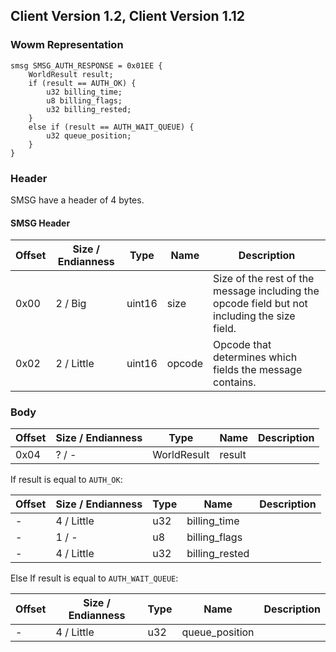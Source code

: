 ## Client Version 1.2, Client Version 1.12

### Wowm Representation
```rust,ignore
smsg SMSG_AUTH_RESPONSE = 0x01EE {
    WorldResult result;    
    if (result == AUTH_OK) {        
        u32 billing_time;        
        u8 billing_flags;        
        u32 billing_rested;        
    }    
    else if (result == AUTH_WAIT_QUEUE) {        
        u32 queue_position;        
    }    
}

```
### Header
SMSG have a header of 4 bytes.

#### SMSG Header
| Offset | Size / Endianness | Type   | Name   | Description |
| ------ | ----------------- | ------ | ------ | ----------- |
| 0x00   | 2 / Big           | uint16 | size   | Size of the rest of the message including the opcode field but not including the size field.|
| 0x02   | 2 / Little        | uint16 | opcode | Opcode that determines which fields the message contains.|
### Body
| Offset | Size / Endianness | Type | Name | Description |
| ------ | ----------------- | ---- | ---- | ----------- |
| 0x04 | ? / - | WorldResult | result |  |

If result is equal to `AUTH_OK`:

| Offset | Size / Endianness | Type | Name | Description |
| ------ | ----------------- | ---- | ---- | ----------- |
| - | 4 / Little | u32 | billing_time |  |
| - | 1 / - | u8 | billing_flags |  |
| - | 4 / Little | u32 | billing_rested |  |

Else If result is equal to `AUTH_WAIT_QUEUE`:

| Offset | Size / Endianness | Type | Name | Description |
| ------ | ----------------- | ---- | ---- | ----------- |
| - | 4 / Little | u32 | queue_position |  |
